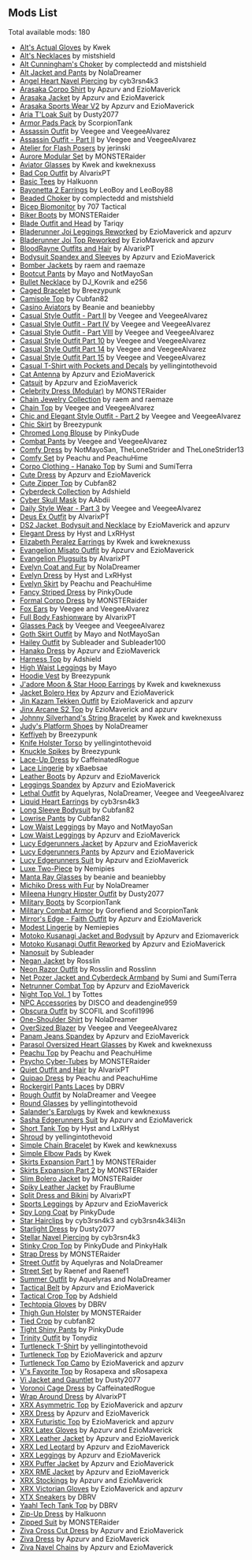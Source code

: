 ## Mods List

Total available mods: 180

* [Alt's Actual Gloves](https://www.nexusmods.com/cyberpunk2077/mods/7130) by Kwek
* [Alt's Necklaces](https://www.nexusmods.com/cyberpunk2077/mods/7122) by mistshield
* [Alt Cunningham's Choker](https://www.nexusmods.com/cyberpunk2077/mods/6947) by complectedd and mistshield
* [Alt Jacket and Pants](https://www.nexusmods.com/cyberpunk2077/mods/7701) by NolaDreamer
* [Angel Heart Navel Piercing](https://www.nexusmods.com/cyberpunk2077/mods/14411) by cyb3rsn4k3
* [Arasaka Corpo Shirt](https://www.nexusmods.com/cyberpunk2077/mods/5027) by Apzurv and EzioMaverick
* [Arasaka Jacket](https://www.nexusmods.com/cyberpunk2077/mods/7896) by Apzurv and EzioMaverick
* [Arasaka Sports Wear V2](https://www.nexusmods.com/cyberpunk2077/mods/4890) by Apzurv and EzioMaverick
* [Aria T'Loak Suit](https://www.nexusmods.com/cyberpunk2077/mods/14757) by Dusty2077
* [Armor Pads Pack](https://www.nexusmods.com/cyberpunk2077/mods/12044) by ScorpionTank
* [Assassin Outfit](https://www.nexusmods.com/cyberpunk2077/mods/13996) by Veegee and VeegeeAlvarez
* [Assassin Outfit - Part II](https://www.nexusmods.com/cyberpunk2077/mods/15453) by Veegee and VeegeeAlvarez
* [Atelier for Flash Posers](https://www.nexusmods.com/cyberpunk2077/mods/8886) by jerinski
* [Aurore Modular Set](https://www.nexusmods.com/cyberpunk2077/mods/12099) by MONSTERaider
* [Aviator Glasses](https://www.nexusmods.com/cyberpunk2077/mods/7803) by Kwek and kweknexuss
* [Bad Cop Outfit](https://www.nexusmods.com/cyberpunk2077/mods/9515) by AlvarixPT
* [Basic Tees](https://www.nexusmods.com/cyberpunk2077/mods/11309) by Halkuonn
* [Bayonetta 2 Earrings](https://www.nexusmods.com/cyberpunk2077/mods/19042) by LeoBoy and LeoBoy88
* [Beaded Choker](https://www.nexusmods.com/cyberpunk2077/mods/6978) by complectedd and mistshield
* [Bicep Biomonitor](https://www.nexusmods.com/cyberpunk2077/mods/16545) by 707 Tactical
* [Biker Boots](https://www.nexusmods.com/cyberpunk2077/mods/7982) by MONSTERaider
* [Blade Outfit and Head](https://www.nexusmods.com/cyberpunk2077/mods/18226) by Tariqy
* [Bladerunner Joi Leggings Reworked](https://www.nexusmods.com/cyberpunk2077/mods/15283) by EzioMaverick and apzurv
* [Bladerunner Joi Top Reworked](https://www.nexusmods.com/cyberpunk2077/mods/15283) by EzioMaverick and apzurv
* [BloodRayne Outfits and Hair](https://www.nexusmods.com/cyberpunk2077/mods/8446) by AlvarixPT
* [Bodysuit Spandex and Sleeves](https://www.nexusmods.com/cyberpunk2077/mods/11050) by Apzurv and EzioMaverick
* [Bomber Jackets](https://www.nexusmods.com/cyberpunk2077/mods/19132) by raem and raemaze
* [Bootcut Pants](https://www.nexusmods.com/cyberpunk2077/mods/16249) by Mayo and NotMayoSan
* [Bullet Necklace](https://www.nexusmods.com/cyberpunk2077/mods/5077) by DJ_Kovrik and e256
* [Caged Bracelet](https://www.nexusmods.com/cyberpunk2077/mods/18724) by Breezypunk
* [Camisole Top](https://www.nexusmods.com/cyberpunk2077/mods/17113) by Cubfan82
* [Casino Aviators](https://www.nexusmods.com/cyberpunk2077/mods/18191) by Beanie and beaniebby
* [Casual Style Outfit - Part II](https://www.nexusmods.com/cyberpunk2077/mods/14133) by Veegee and VeegeeAlvarez
* [Casual Style Outfit - Part IV](https://www.nexusmods.com/cyberpunk2077/mods/14504) by Veegee and VeegeeAlvarez
* [Casual Style Outfit - Part VIII](https://www.nexusmods.com/cyberpunk2077/mods/16345) by Veegee and VeegeeAlvarez
* [Casual Style Outfit Part 10](https://www.nexusmods.com/cyberpunk2077/mods/16667) by Veegee and VeegeeAlvarez
* [Casual Style Outfit Part 14](https://www.nexusmods.com/cyberpunk2077/mods/17501) by Veegee and VeegeeAlvarez
* [Casual Style Outfit Part 15](https://www.nexusmods.com/cyberpunk2077/mods/17523) by Veegee and VeegeeAlvarez
* [Casual T-Shirt with Pockets and Decals](https://www.nexusmods.com/cyberpunk2077/mods/14645) by yellingintothevoid
* [Cat Antenna](https://www.nexusmods.com/cyberpunk2077/mods/8794) by Apzurv and EzioMaverick
* [Catsuit](https://www.nexusmods.com/cyberpunk2077/mods/4917) by Apzurv and EzioMaverick
* [Celebrity Dress (Modular)](https://www.nexusmods.com/cyberpunk2077/mods/8299) by MONSTERaider
* [Chain Jewelry Collection](https://www.nexusmods.com/cyberpunk2077/mods/15861) by raem and raemaze
* [Chain Top](https://www.nexusmods.com/cyberpunk2077/mods/8327) by Veegee and VeegeeAlvarez
* [Chic and Elegant Style Outfit - Part 2](https://www.nexusmods.com/cyberpunk2077/mods/18562) by Veegee and VeegeeAlvarez
* [Chic Skirt](https://www.nexusmods.com/cyberpunk2077/mods/16149) by Breezypunk
* [Chromed Long Blouse](https://www.nexusmods.com/cyberpunk2077/mods/7609) by PinkyDude
* [Combat Pants](https://www.nexusmods.com/cyberpunk2077/mods/9016) by Veegee and VeegeeAlvarez
* [Comfy Dress](https://www.nexusmods.com/cyberpunk2077/mods/16026) by NotMayoSan, TheLoneStrider and TheLoneStrider13
* [Comfy Set](https://www.nexusmods.com/cyberpunk2077/mods/12041) by Peachu and PeachuHime
* [Corpo Clothing - Hanako Top](https://www.nexusmods.com/cyberpunk2077/mods/17586) by Sumi and SumiTerra
* [Cute Dress](https://www.nexusmods.com/cyberpunk2077/mods/6193) by Apzurv and EzioMaverick
* [Cute Zipper Top](https://www.nexusmods.com/cyberpunk2077/mods/7097) by Cubfan82
* [Cyberdeck Collection](https://www.nexusmods.com/cyberpunk2077/mods/11093) by Adshield
* [Cyber Skull Mask](https://www.nexusmods.com/cyberpunk2077/mods/15086) by AAbdii
* [Daily Style Wear - Part 3](https://www.nexusmods.com/cyberpunk2077/mods/18512) by Veegee and VeegeeAlvarez
* [Deus Ex Outfit](https://www.nexusmods.com/cyberpunk2077/mods/4601) by AlvarixPT
* [DS2 Jacket, Bodysuit and Necklace](https://www.nexusmods.com/cyberpunk2077/mods/16985) by EzioMaverick and apzurv
* [Elegant Dress](https://www.nexusmods.com/cyberpunk2077/mods/19723) by Hyst and LxRHyst
* [Elizabeth Peralez Earrings](https://www.nexusmods.com/cyberpunk2077/mods/7048) by Kwek and kweknexuss
* [Evangelion Misato Outfit](https://www.nexusmods.com/cyberpunk2077/mods/14653) by Apzurv and EzioMaverick
* [Evangelion Plugsuits](https://www.nexusmods.com/cyberpunk2077/mods/11511) by AlvarixPT
* [Evelyn Coat and Fur](https://www.nexusmods.com/cyberpunk2077/mods/8319) by NolaDreamer
* [Evelyn Dress](https://www.nexusmods.com/cyberpunk2077/mods/6810) by Hyst and LxRHyst
* [Evelyn Skirt](https://www.nexusmods.com/cyberpunk2077/mods/8024) by Peachu and PeachuHime
* [Fancy Striped Dress](https://www.nexusmods.com/cyberpunk2077/mods/8843) by PinkyDude
* [Formal Corpo Dress](https://www.nexusmods.com/cyberpunk2077/mods/8641) by MONSTERaider
* [Fox Ears](https://www.nexusmods.com/cyberpunk2077/mods/19485) by Veegee and VeegeeAlvarez
* [Full Body Fashionware](https://www.nexusmods.com/cyberpunk2077/mods/5039) by AlvarixPT
* [Glasses Pack](https://www.nexusmods.com/cyberpunk2077/mods/13095) by Veegee and VeegeeAlvarez
* [Goth Skirt Outfit](https://www.nexusmods.com/cyberpunk2077/mods/15099) by Mayo and NotMayoSan
* [Hailey Outfit](https://www.nexusmods.com/cyberpunk2077/mods/16476) by Subleader and Subleader100
* [Hanako Dress](https://www.nexusmods.com/cyberpunk2077/mods/6034) by Apzurv and EzioMaverick
* [Harness Top](https://www.nexusmods.com/cyberpunk2077/mods/11753) by Adshield
* [High Waist Leggings](https://www.nexusmods.com/cyberpunk2077/mods/17045) by Mayo
* [Hoodie Vest](https://www.nexusmods.com/cyberpunk2077/mods/19074) by Breezypunk
* [J'adore Moon & Star Hoop Earrings](https://www.nexusmods.com/cyberpunk2077/mods/7105) by Kwek and kweknexuss
* [Jacket Bolero Hex](https://www.nexusmods.com/cyberpunk2077/mods/16378) by Apzurv and EzioMaverick
* [Jin Kazam Tekken Outfit](https://www.nexusmods.com/cyberpunk2077/mods/15049) by EzioMaverick and apzurv
* [Jinx Arcane S2 Top](https://www.nexusmods.com/cyberpunk2077/mods/18038) by EzioMaverick and apzurv
* [Johnny Silverhand's String Bracelet](https://www.nexusmods.com/cyberpunk2077/mods/6912) by Kwek and kweknexuss
* [Judy's Platform Shoes](https://www.nexusmods.com/cyberpunk2077/mods/6885) by NolaDreamer
* [Keffiyeh](https://www.nexusmods.com/cyberpunk2077/mods/19475) by Breezypunk
* [Knife Holster Torso](https://www.nexusmods.com/cyberpunk2077/mods/15042) by yellingintothevoid
* [Knuckle Spikes](https://www.nexusmods.com/cyberpunk2077/mods/17758) by Breezypunk
* [Lace-Up Dress](https://www.nexusmods.com/cyberpunk2077/mods/16927) by CaffeinatedRogue
* [Lace Lingerie](https://www.nexusmods.com/cyberpunk2077/mods/7711) by xBaebsae
* [Leather Boots](https://www.nexusmods.com/cyberpunk2077/mods/15749) by Apzurv and EzioMaverick
* [Leggings Spandex](https://www.nexusmods.com/cyberpunk2077/mods/10385) by Apzurv and EzioMaverick
* [Lethal Outfit](https://www.nexusmods.com/cyberpunk2077/mods/15867) by Aquelyras, NolaDreamer, Veegee and VeegeeAlvarez
* [Liquid Heart Earrings](https://www.nexusmods.com/cyberpunk2077/mods/14190) by cyb3rsn4k3
* [Long Sleeve Bodysuit](https://www.nexusmods.com/cyberpunk2077/mods/18510) by Cubfan82
* [Lowrise Pants](https://www.nexusmods.com/cyberpunk2077/mods/8456) by Cubfan82
* [Low Waist Leggings](https://www.nexusmods.com/cyberpunk2077/mods/19257) by Mayo and NotMayoSan
* [Low Waist Leggings](https://www.nexusmods.com/cyberpunk2077/mods/8627) by Apzurv and EzioMaverick
* [Lucy Edgerunners Jacket](https://www.nexusmods.com/cyberpunk2077/mods/5248) by Apzurv and EzioMaverick
* [Lucy Edgerunners Pants](https://www.nexusmods.com/cyberpunk2077/mods/5342) by Apzurv and EzioMaverick
* [Lucy Edgerunners Suit](https://www.nexusmods.com/cyberpunk2077/mods/5273) by Apzurv and EzioMaverick
* [Luxe Two-Piece](https://www.nexusmods.com/cyberpunk2077/mods/16011) by Nemipies
* [Manta Ray Glasses](https://www.nexusmods.com/cyberpunk2077/mods/16130) by beanie and beaniebby
* [Michiko Dress with Fur](https://www.nexusmods.com/cyberpunk2077/mods/6885) by NolaDreamer
* [Mileena Hungry Hipster Outfit](https://www.nexusmods.com/cyberpunk2077/mods/15401) by Dusty2077
* [Military Boots](https://www.nexusmods.com/cyberpunk2077/mods/14781) by ScorpionTank
* [Military Combat Armor](https://www.nexusmods.com/cyberpunk2077/mods/13212) by Gorefiend and ScorpionTank
* [Mirror's Edge - Faith Outfit](https://www.nexusmods.com/cyberpunk2077/mods/4599) by Apzurv and EzioMaverick
* [Modest Lingerie](https://www.nexusmods.com/cyberpunk2077/mods/17909) by Nemiepies
* [Motoko Kusanagi Jacket and Bodysuit](https://www.nexusmods.com/cyberpunk2077/mods/4853) by Apzurv and Eziomaverick
* [Motoko Kusanagi Outfit Reworked](https://www.nexusmods.com/cyberpunk2077/mods/7613) by Apzurv and EzioMaverick
* [Nanosuit](https://www.nexusmods.com/cyberpunk2077/mods/14677) by Subleader
* [Negan Jacket](https://www.nexusmods.com/cyberpunk2077/mods/17382) by Rosslin
* [Neon Razor Outfit](https://www.nexusmods.com/cyberpunk2077/mods/17339) by Rosslin and Rosslinn
* [Net Pozer Jacket and Cyberdeck Armband](https://www.nexusmods.com/cyberpunk2077/mods/18715) by Sumi and SumiTerra
* [Netrunner Combat Top](https://www.nexusmods.com/cyberpunk2077/mods/4939) by Apzurv and EzioMaverick
* [Night Top Vol. 1](https://www.nexusmods.com/cyberpunk2077/mods/16625) by Tottes
* [NPC Accessories](https://www.nexusmods.com/cyberpunk2077/mods/8985) by DISCO and deadengine959
* [Obscura Outfit](https://www.nexusmods.com/cyberpunk2077/mods/19383) by SCOFIL and Scofil1996
* [One-Shoulder Shirt](https://www.nexusmods.com/cyberpunk2077/mods/7267) by NolaDreamer
* [OverSized Blazer](https://www.nexusmods.com/cyberpunk2077/mods/17462) by Veegee and VeegeeAlvarez
* [Panam Jeans Spandex](https://www.nexusmods.com/cyberpunk2077/mods/5119) by Apzurv and EzioMaverick
* [Parasol Oversized Heart Glasses](https://www.nexusmods.com/cyberpunk2077/mods/6990) by Kwek and kweknexuss
* [Peachu Top](https://www.nexusmods.com/cyberpunk2077/mods/7603) by Peachu and PeachuHime
* [Psycho Cyber-Tubes](https://www.nexusmods.com/cyberpunk2077/mods/7860) by MONSTERaider
* [Quiet Outfit and Hair](https://www.nexusmods.com/cyberpunk2077/mods/5194) by AlvarixPT
* [Quipao Dress](https://www.nexusmods.com/cyberpunk2077/mods/8823) by Peachu and PeachuHime
* [Rockergirl Pants Laces](https://www.nexusmods.com/cyberpunk2077/mods/9040) by DBRV
* [Rough Outfit](https://www.nexusmods.com/cyberpunk2077/mods/15606) by NolaDreamer and Veegee
* [Round Glasses](https://www.nexusmods.com/cyberpunk2077/mods/15702) by yellingintothevoid
* [Salander's Earplugs](https://www.nexusmods.com/cyberpunk2077/mods/7600) by Kwek and kewknexuss
* [Sasha Edgerunners Suit](https://www.nexusmods.com/cyberpunk2077/mods/5393) by Apzurv and EzioMaverick
* [Short Tank Top](https://www.nexusmods.com/cyberpunk2077/mods/6601) by Hyst and LxRHyst
* [Shroud](https://www.nexusmods.com/cyberpunk2077/mods/15576) by yellingintothevoid
* [Simple Chain Bracelet](https://www.nexusmods.com/cyberpunk2077/mods/7500) by Kwek and kewknexuss
* [Simple Elbow Pads](https://www.nexusmods.com/cyberpunk2077/mods/7681) by Kwek
* [Skirts Expansion Part 1](https://www.nexusmods.com/cyberpunk2077/mods/7387) by MONSTERaider
* [Skirts Expansion Part 2](https://www.nexusmods.com/cyberpunk2077/mods/7402?tab=files) by MONSTERaider
* [Slim Bolero Jacket](https://www.nexusmods.com/cyberpunk2077/mods/7278) by MONSTERaider
* [Spiky Leather Jacket](https://www.nexusmods.com/cyberpunk2077/mods/16664) by FrauBlume
* [Split Dress and Bikini](https://www.nexusmods.com/cyberpunk2077/mods/8999) by AlvarixPT
* [Sports Leggings](https://www.nexusmods.com/cyberpunk2077/mods/4716) by Apzurv and EzioMaverick
* [Spy Long Coat](https://www.nexusmods.com/cyberpunk2077/mods/13342) by PinkyDude
* [Star Hairclips](https://www.nexusmods.com/cyberpunk2077/mods/15195) by cyb3rsn4k3 and cyb3rsn4k34li3n
* [Starlight Dress](https://www.nexusmods.com/cyberpunk2077/mods/15638) by Dusty2077
* [Stellar Navel Piercing](https://www.nexusmods.com/cyberpunk2077/mods/14553) by cyb3rsn4k3
* [Stinky Crop Top](https://www.nexusmods.com/cyberpunk2077/mods/14010) by PinkyDude and PinkyHalk
* [Strap Dress](https://www.nexusmods.com/cyberpunk2077/mods/7270) by MONSTERaider
* [Street Outfit](https://www.nexusmods.com/cyberpunk2077/mods/9041) by Aquelyras and NolaDreamer
* [Street Set](https://www.nexusmods.com/cyberpunk2077/mods/18746) by Raenef and Raenef1
* [Summer Outfit](https://www.nexusmods.com/cyberpunk2077/mods/12331) by Aquelyras and NolaDreamer
* [Tactical Belt](https://www.nexusmods.com/cyberpunk2077/mods/15548) by Apzurv and EzioMaverick
* [Tactical Crop Top](https://www.nexusmods.com/cyberpunk2077/mods/8406) by Adshield
* [Techtopia Gloves](https://www.nexusmods.com/cyberpunk2077/mods/9000) by DBRV
* [Thigh Gun Holster](https://www.nexusmods.com/cyberpunk2077/mods/7304) by MONSTERaider
* [Tied Crop](https://www.nexusmods.com/cyberpunk2077/mods/8533) by cubfan82
* [Tight Shiny Pants](https://www.nexusmods.com/cyberpunk2077/mods/10546) by PinkyDude
* [Trinity Outfit](https://www.nexusmods.com/cyberpunk2077/mods/18811) by Tonydiz
* [Turtleneck T-Shirt](https://www.nexusmods.com/cyberpunk2077/mods/17805) by yellingintothevoid
* [Turtleneck Top](https://www.nexusmods.com/cyberpunk2077/mods/4881) by EzioMaverick and apzurv
* [Turtleneck Top Camo](https://www.nexusmods.com/cyberpunk2077/mods/19025) by EzioMaverick and apzurv
* [V's Favorite Top](https://www.nexusmods.com/cyberpunk2077/mods/15130) by Rosapexa and sRosapexa
* [Vi Jacket and Gauntlet](https://www.nexusmods.com/cyberpunk2077/mods/17842) by Dusty2077
* [Voronoi Cage Dress](https://www.nexusmods.com/cyberpunk2077/mods/15094) by CaffeinatedRogue
* [Wrap Around Dress](https://www.nexusmods.com/cyberpunk2077/mods/8894) by AlvarixPT
* [XRX Asymmetric Top](https://www.nexusmods.com/cyberpunk2077/mods/14920) by EzioMaverick and apzurv
* [XRX Dress](https://www.nexusmods.com/cyberpunk2077/mods/7444) by Apzurv and EzioMaverick
* [XRX Futuristic Top](https://www.nexusmods.com/cyberpunk2077/mods/19176) by EzioMaverick and apzurv
* [XRX Latex Gloves](https://www.nexusmods.com/cyberpunk2077/mods/7662) by Apzurv and EzioMaverick
* [XRX Leather Jacket](https://www.nexusmods.com/cyberpunk2077/mods/7661) by Apzurv and EzioMaverick
* [XRX Led Leotard](https://www.nexusmods.com/cyberpunk2077/mods/8367) by Apzurv and EzioMaverick
* [XRX Leggings](https://www.nexusmods.com/cyberpunk2077/mods/15635) by Apzurv and EzioMaverick
* [XRX Puffer Jacket](https://www.nexusmods.com/cyberpunk2077/mods/7722) by Apzurv and EzioMaverick
* [XRX RME Jacket](https://www.nexusmods.com/cyberpunk2077/mods/10902) by Apzurv and EzioMaverick
* [XRX Stockings](https://www.nexusmods.com/cyberpunk2077/mods/17278) by Apzurv and EzioMaverick
* [XRX Victorian Gloves](https://www.nexusmods.com/cyberpunk2077/mods/17421) by EzioMaverick and apzurv
* [XTX Sneakers](https://www.nexusmods.com/cyberpunk2077/mods/17067) by DBRV
* [Yaahl Tech Tank Top](https://www.nexusmods.com/cyberpunk2077/mods/7847) by DBRV
* [Zip-Up Dress](https://www.nexusmods.com/cyberpunk2077/mods/13758) by Halkuonn
* [Zipped Suit](https://www.nexusmods.com/cyberpunk2077/mods/8484) by MONSTERaider
* [Ziva Cross Cut Dress](https://www.nexusmods.com/cyberpunk2077/mods/16620) by Apzurv and EzioMaverick
* [Ziva Dress](https://www.nexusmods.com/cyberpunk2077/mods/8256) by Apzurv and EzioMaverick
* [Ziva Navel Chains](https://www.nexusmods.com/cyberpunk2077/mods/15181) by Apzurv and EzioMaverick
